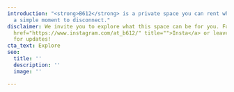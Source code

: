 ```yaml
---
introduction: "<strong>B612</strong> is a private space you can rent when you need
  a simple moment to disconnect."
disclaimer: We invite you to explore what this space can be for you. Follow our <a
  href="https://www.instagram.com/at_b612/" title="">Insta</a> or leave your email
  for updates!
cta_text: Explore
seo:
  title: ''
  description: ''
  image: ''

---
```


